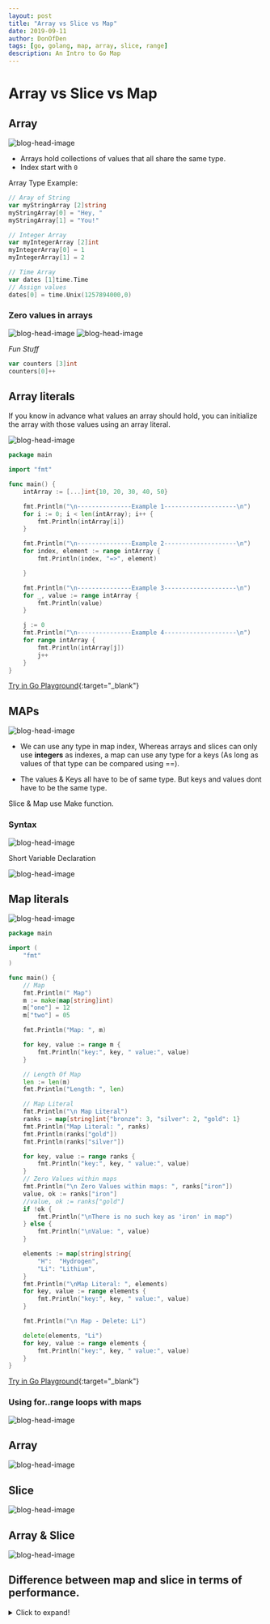 ```yaml
---
layout: post
title: "Array vs Slice vs Map"
date: 2019-09-11
author: DonOfDen
tags: [go, golang, map, array, slice, range]
description: An Intro to Go Map
---
```


# Array vs Slice vs Map

## Array

![blog-head-image](/images/doc/golang-array-1.png)

- Arrays hold collections of values that all share the same type.
- Index start with `0`

Array Type Example:

```Go
// Aray of String
var myStringArray [2]string
myStringArray[0] = "Hey, "
myStringArray[1] = "You!"

// Integer Array
var myIntegerArray [2]int
myIntegerArray[0] = 1
myIntegerArray[1] = 2

// Time Array
var dates [1]time.Time
// Assign values
dates[0] = time.Unix(1257894000,0)
```

### Zero values in arrays

![blog-head-image](/images/doc/golang-array-2.png)
![blog-head-image](/images/doc/golang-array-3.png)

_Fun Stuff_

```Go
var counters [3]int
counters[0]++
```
## Array literals

If you know in advance what values an array should hold, you can initialize the array with those values using an array literal.

![blog-head-image](/images/doc/golang-array-4.png)

```Go
package main

import "fmt"

func main() {
	intArray := [...]int{10, 20, 30, 40, 50}

	fmt.Println("\n---------------Example 1--------------------\n")
	for i := 0; i < len(intArray); i++ {
		fmt.Println(intArray[i])
	}

	fmt.Println("\n---------------Example 2--------------------\n")
	for index, element := range intArray {
		fmt.Println(index, "=>", element)

	}

	fmt.Println("\n---------------Example 3--------------------\n")
	for _, value := range intArray {
		fmt.Println(value)
	}

	j := 0
	fmt.Println("\n---------------Example 4--------------------\n")
	for range intArray {
		fmt.Println(intArray[j])
		j++
	}
}
```

[Try in Go Playground](https://play.golang.org/p/Yurk4wvvfmy){:target="_blank"}

## MAPs
![blog-head-image](/images/doc/golang-map-1.png)

- We can use any type in map index, Whereas arrays and slices can only use __integers__ as indexes, a map can use any type for a keys (As long as values of that type can be compared using ==).

- The values & Keys all have to be of same type. But keys and values dont have to be the same type.

Slice &  Map use Make function.

### Syntax

![blog-head-image](/images/doc/golang-map-2.png)

Short Variable Declaration

![blog-head-image](/images/doc/golang-map-3.png)

## Map literals

![blog-head-image](/images/doc/golang-map-4.png)

```Go
package main

import (
	"fmt"
)

func main() {
	// Map
	fmt.Println(" Map")
	m := make(map[string]int)
	m["one"] = 12
	m["two"] = 05

	fmt.Println("Map: ", m)

	for key, value := range m {
		fmt.Println("key:", key, " value:", value)
	}

	// Length Of Map
	len := len(m)
	fmt.Println("Length: ", len)

	// Map Literal
	fmt.Println("\n Map Literal")
	ranks := map[string]int{"bronze": 3, "silver": 2, "gold": 1}
	fmt.Println("Map Literal: ", ranks)
	fmt.Println(ranks["gold"])
	fmt.Println(ranks["silver"])

	for key, value := range ranks {
		fmt.Println("key:", key, " value:", value)
	}
	// Zero Values within maps
	fmt.Println("\n Zero Values within maps: ", ranks["iron"])
	value, ok := ranks["iron"]
	//value, ok := ranks["gold"]
	if !ok {
		fmt.Println("\nThere is no such key as 'iron' in map")
	} else {
		fmt.Println("\nValue: ", value)
	}

	elements := map[string]string{
		"H":  "Hydrogen",
		"Li": "Lithium",
	}
	fmt.Println("\nMap Literal: ", elements)
	for key, value := range elements {
		fmt.Println("key:", key, " value:", value)
	}

	fmt.Println("\n Map - Delete: Li")

	delete(elements, "Li")
	for key, value := range elements {
		fmt.Println("key:", key, " value:", value)
	}
}
```

[Try in Go Playground](https://play.golang.org/p/O88h1wQ8sLf){:target="_blank"}

### Using for..range loops with maps

![blog-head-image](/images/doc/golang-map-5.png)

## Array

![blog-head-image](/images/doc/golang-array-1.png)

## Slice

![blog-head-image](/images/doc/golang-slice-1.png)

## Array & Slice

![blog-head-image](/images/doc/golang-array-slice.png)

## Difference between map and slice in terms of performance.

<details>
  <summary>Click to expand!</summary>

## Difference between map[int]bool and []bool in terms of performance.

```Go

package main

import (
	"fmt"
	"time"
)

// Difference between map[int]bool, and []bool in terms of performance.
func main() {
	// function that sums up the proper divisors of a number:
	mapFun()
	sliceFun()
}

func divisorsSum(n int) int {
	sum := 1
	for i := 2; i*i <= n; i++ {
		if n%i == 0 {
			sum += i
			if n/i != i {
				sum += n / i
			}
		}
	}
	return sum
}

func mapFun() {
	// Map
	start := time.Now()
	defer func() {
		elapsed := time.Since(start)
		fmt.Printf(" Map - Time: %s\n", elapsed)
	}()

	n := 28123
	abundant := []int{}
	for i := 12; i <= n; i++ {
		if divisorsSum(i) > i {
			abundant = append(abundant, i)
		}
	}

	sums := map[int]bool{}
	for i := 0; i < len(abundant); i++ {
		for j := i; j < len(abundant); j++ {
			if abundant[i]+abundant[j] > n {
				break
			}
			sums[abundant[i]+abundant[j]] = true
		}
	}

	sum := 0
	for i := 1; i <= 28123; i++ {
		if _, ok := sums[i]; !ok {
			sum += i
		}
	}
	fmt.Println(sum)
}

func sliceFun() {
	// slice
	startSlice := time.Now()
	defer func() {
		elapsed := time.Since(startSlice)
		fmt.Printf(" Slice - Time: %s\n", elapsed)
	}()

	nSlice := 28123
	abundantSlice := []int{}
	for i := 12; i <= nSlice; i++ {
		if divisorsSum(i) > i {
			abundantSlice = append(abundantSlice, i)
		}
	}
	sumsSlice := make([]bool, nSlice)
	for i := 0; i < len(abundantSlice); i++ {
		for j := i; j < len(abundantSlice); j++ {
			if abundantSlice[i]+abundantSlice[j] < nSlice {
				sumsSlice[abundantSlice[i]+abundantSlice[j]] = true
			} else {
				break
			}
		}
	}
	sumSlice := 0
	for i := 0; i < len(sumsSlice); i++ {
		if !sumsSlice[i] {
			sumSlice += i
		}
	}
	fmt.Println(sumSlice)
}

```
The above code will output something sililar tot he following:

```
4179871
 Map - Time: 360.206747ms
4179871
 Slice - Time: 43.404627ms
```
</details>
